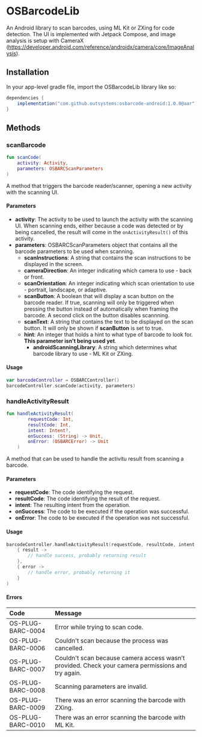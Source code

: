 # OSBarcodeLib

An Android library to scan barcodes, using ML Kit or ZXing for code detection. The UI is implemented with Jetpack Compose, and image analysis is setup with CameraX (https://developer.android.com/reference/androidx/camera/core/ImageAnalysis).

## Installation

In your app-level gradle file, import the OSBarcodeLib library like so:

```gradle
dependencies {
    implementation("com.github.outsystems:osbarcode-android:1.0.0@aar")
}
```

## Methods

### scanBarcode

```kotlin
fun scanCode(
    activity: Activity,
    parameters: OSBARCScanParameters
)
```

A method that triggers the barcode reader/scanner, opening a new activity with the scanning UI.

#### Parameters

- **activity**: The activity to be used to launch the activity with the scanning UI. When scanning ends, either because a code was detected or by being cancelled, the result will come in the ``onActivityResult()`` of this activity.
- **parameters**: OSBARCScanParameters object that contains all the barcode parameters to be used when scanning.
	- **scanInstructions**: A string that contains the scan instructions to be displayed in the screen.
	- **cameraDirection**: An integer indicating which camera to use - back or front.
	- **scanOrientation**: An integer indicating which scan orientation to use - portrait, landscape, or adaptive.
	- **scanButton**: A boolean that will display a scan button on the barcode reader. If true, scanning will only be triggered when pressing the button instead of automatically when framing the barcode. A second click on the button disables scannning.
  - **scanText**: A string that contains the text to be displayed on the scan button. It will only be shown if **scanButton** is set to true.
  - **hint**: An integer that holds a hint to what type of barcode to look for. **This parameter isn't being used yet**.
	- **androidScanningLibrary**: A string which determines what barcode library to use - ML Kit or ZXing.
    
#### Usage

```kotlin
var barcodeController = OSBARCController()
barcodeController.scanCode(activity, parameters)
```

### handleActivityResult

```kotlin
fun handleActivityResult(
        requestCode: Int,
        resultCode: Int,
        intent: Intent?,
        onSuccess: (String) -> Unit,
        onError: (OSBARCError) -> Unit
    )
```

A method that can be used to handle the activitu result from scanning a barcode.

#### Parameters

- **requestCode**: The code identifying the request.
- **resultCode**: The code identifying the result of the request.
- **intent**: The resulting intent from the operation.
- **onSuccess**: The code to be executed if the operation was successful.
- **onError**: The code to be executed if the operation was not successful.
    
#### Usage

```kotlin
barcodeController.handleActivityResult(requestCode, resultCode, intent,
    { result ->
        // handle success, probably returning result
    },
    { error ->
        // handle error, probably returning it
    }
)
```

#### Errors

|Code|Message|
|:-|:-|
|OS-PLUG-BARC-0004|Error while trying to scan code.|
|OS-PLUG-BARC-0006|Couldn't scan because the process was cancelled.|
|OS-PLUG-BARC-0007|Couldn't scan because camera access wasn’t provided. Check your camera permissions and try again.|
|OS-PLUG-BARC-0008|Scanning parameters are invalid.|
|OS-PLUG-BARC-0009|There was an error scanning the barcode with ZXing.|
|OS-PLUG-BARC-0010|There was an error scanning the barcode with ML Kit.|
